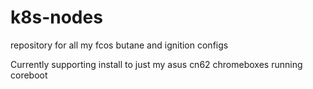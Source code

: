 # k8s-nodes
repository for all my fcos butane and ignition configs

Currently supporting install to just my asus cn62 chromeboxes running coreboot